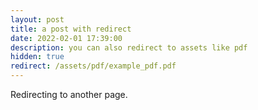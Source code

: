 ```yaml
---
layout: post
title: a post with redirect
date: 2022-02-01 17:39:00
description: you can also redirect to assets like pdf
hidden: true
redirect: /assets/pdf/example_pdf.pdf
---
```


Redirecting to another page.
